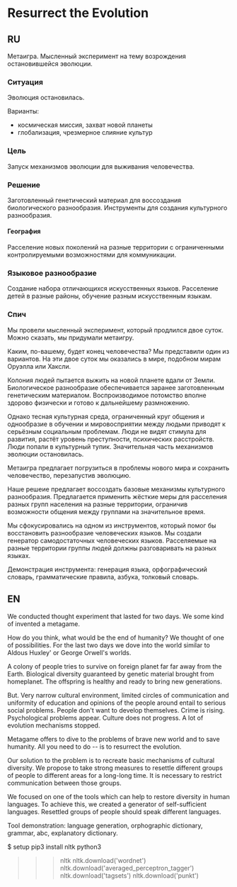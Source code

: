 # Resurrect the Evolution

## RU

Метаигра. Мысленный эксперимент на тему возрождения остановившейся эволюции.


### Ситуация

Эволюция остановилась.

Варианты:
* космическая миссия, захват новой планеты
* глобализация, чрезмерное слияние культур


### Цель

Запуск механизмов эволюции для выживания человечества.


### Решение

Заготовленный генетический материал для воссоздания биологического разнообразия.
Инструменты для создания культурного разнообразия.


#### География

Расселение новых поколений на разные территории с ограниченными контролируемыми
возможностями для коммуникации.


### Языковое разнообразие

Создание набора отличающихся искусственных языков.
Расселение детей в разные районы, обучение разным искусственным языкам.


### Спич

Мы провели мысленный эксперимент, который продлился двое суток.
Можно сказать, мы придумали метаигру.

Каким, по-вашему, будет конец человечества? Мы представили один из вариантов.
На эти двое суток мы оказались в мире, подобном мирам Оруэлла или Хаксли.

Колония людей пытается выжить на новой планете вдали от Земли.
Биологическое разнообразие обеспечивается заранее заготовленным генетическим материалом.
Воспроизводимое потомство вполне здорово физически и готово к дальнейшему размножению.

Однако тесная культурная среда, ограниченный круг общения и однообразие в обучении
и мировосприятии между людьми приводят к серьёзным социальным проблемам.
Люди не видят стимула для развития, растёт уровень преступности, психических расстройств.
Люди попали в культурный тупик. Значительная часть механизмов эволюции остановилась.

Метаигра предлагает погрузиться в проблемы нового мира и сохранить человечество,
перезапустив эволюцию.

Наше решеие предлагает воссоздать базовые механизмы культурного разнообразия.
Предлагается применить жёсткие меры для расселения разных групп населения на разные
территории, ограничив возможности общения между группами на значительное время.

Мы сфокусировались на одном из инструментов, который помог бы восстановить разнообразие
человеческих языков. Мы создали генератор самодостаточных человеческих языков.
Расселяемые на разные территории группы людей должны разговаривать на разных языках.

Демонстрация инструмента: генерация языка, орфографический словарь, грамматические правила,
азбука, толковый словарь.


## EN

We conducted thought experiment that lasted for two days.
We some kind of invented a metagame.

How do you think, what would be the end of humanity? We thought of one of possibilities.
For the last two days we dove into the world similar to Aldous Huxley' or George Orwell's worlds.

A colony of people tries to survive on foreign planet far far away from the Earth.
Biological diversity guaranteed by genetic material brought from homeplanet.
The offspring is healthy and ready to bring new generations.

But. Very narrow cultural environment, limited circles of communication and uniformity
of education and opinions of the people around entail to serious social problems.
People don't want to develop themselves. Crime is rising. Psychological problems appear.
Culture does not progress. A lot of evolution mechanisms stopped.

Metagame offers to dive to the problems of brave new world and to save humanity.
All you need to do -- is to resurrect the evolution.

Our solution to the problem is to recreate basic mechanisms of cultural diversity.
We propose to take strong measures to resettle different groups of people
to different areas for a long-long time. It is necessary to restrict communication
between those groups.

We focused on one of the tools which can help to restore diversity in human
languages. To achieve this, we created a generator of self-sufficient languages.
Resettled groups of people should speak different languages.

Tool demonstration: language generation, orphographic dictionary, grammar,
abc, explanatory dictionary.


$ setup
pip3 install nltk
python3
>>> nltk
>>> nltk.download('wordnet')
>>> nltk.download('averaged_perceptron_tagger')
>>> nltk.download('tagsets')
>>> nltk.download('punkt')
